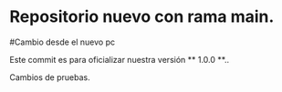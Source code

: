 # Repositorio nuevo con rama main.

#Cambio desde el nuevo pc

Este commit es para oficializar nuestra versión ** 1.0.0 **..

Cambios de pruebas.